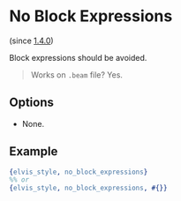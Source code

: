 # No Block Expressions

(since [1.4.0](https://github.com/inaka/elvis_core/releases/tag/1.4.0))

Block expressions should be avoided.

> Works on `.beam` file? Yes.

## Options

- None.

## Example

```erlang
{elvis_style, no_block_expressions}
%% or
{elvis_style, no_block_expressions, #{}}
```
